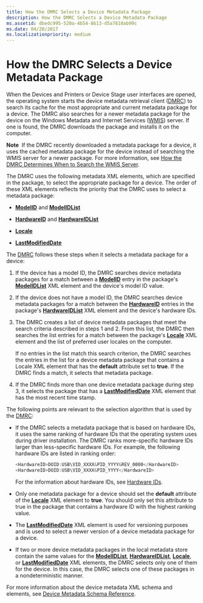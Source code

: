 ```yaml
---
title: How the DMRC Selects a Device Metadata Package
description: How the DMRC Selects a Device Metadata Package
ms.assetid: dbedc995-520a-4b54-8613-d5a7810ab99c
ms.date: 04/20/2017
ms.localizationpriority: medium
---
```


# How the DMRC Selects a Device Metadata Package


When the Devices and Printers or Device Stage user interfaces are opened, the operating system starts the device metadata retrieval client ([DMRC](device-metadata-retrieval-client.md)) to search its cache for the most appropriate and current metadata package for a device. The DMRC also searches for a newer metadata package for the device on the Windows Metadata and Internet Services ([WMIS](windows-metadata-and-internet-services.md)) server. If one is found, the DMRC downloads the package and installs it on the computer.

**Note**  If the DMRC recently downloaded a metadata package for a device, it uses the cached metadata package for the device instead of searching the WMIS server for a newer package. For more information, see [How the DMRC Determines When to Search the WMIS Server](how-the-dmrc-determines-when-to-search-the-wmis-server.md).

 

The DMRC uses the following metadata XML elements, which are specified in the package, to select the appropriate package for a device. The order of these XML elements reflects the priority that the DMRC uses to select a metadata package:

-   [**ModelID**](https://docs.microsoft.com/previous-versions/windows/hardware/metadata/ff549295(v=vs.85)) and [**ModelIDList**](https://docs.microsoft.com/previous-versions/windows/hardware/metadata/ff549303(v=vs.85))

-   [**HardwareID**](https://docs.microsoft.com/previous-versions/windows/hardware/metadata/ff546114(v=vs.85)) and [**HardwareIDList**](https://docs.microsoft.com/previous-versions/windows/hardware/metadata/ff546121(v=vs.85))

-   [**Locale**](https://docs.microsoft.com/previous-versions/windows/hardware/metadata/ff548647(v=vs.85))

-   [**LastModifiedDate**](https://docs.microsoft.com/previous-versions/windows/hardware/metadata/ff548624(v=vs.85))

The [DMRC](device-metadata-retrieval-client.md) follows these steps when it selects a metadata package for a device:

1.  If the device has a model ID, the DMRC searches device metadata packages for a match between a [**ModelID**](https://docs.microsoft.com/previous-versions/windows/hardware/metadata/ff549295(v=vs.85)) entry in the package's [**ModelIDList**](https://docs.microsoft.com/previous-versions/windows/hardware/metadata/ff549303(v=vs.85)) XML element and the device's model ID value.

2.  If the device does not have a model ID, the DMRC searches device metadata packages for a match between the [**HardwareID**](https://docs.microsoft.com/previous-versions/windows/hardware/metadata/ff546114(v=vs.85)) entries in the package's [**HardwareIDList**](https://docs.microsoft.com/previous-versions/windows/hardware/metadata/ff546121(v=vs.85)) XML element and the device's hardware IDs.

3.  The DMRC creates a list of device metadata packages that meet the search criteria described in steps 1 and 2. From this list, the DMRC then searches the list entries for a match between the package's [**Locale**](https://docs.microsoft.com/previous-versions/windows/hardware/metadata/ff548647(v=vs.85)) XML element and the list of preferred user locales on the computer.

    If no entries in the list match this search criterion, the DMRC searches the entries in the list for a device metadata package that contains a Locale XML element that has the **default** attribute set to **true**. If the DMRC finds a match, it selects that metadata package.

4.  If the DMRC finds more than one device metadata package during step 3, it selects the package that has a [**LastModifiedDate**](https://docs.microsoft.com/previous-versions/windows/hardware/metadata/ff548624(v=vs.85)) XML element that has the most recent time stamp.

The following points are relevant to the selection algorithm that is used by the [DMRC](device-metadata-retrieval-client.md):

-   If the DMRC selects a metadata package that is based on hardware IDs, it uses the same ranking of hardware IDs that the operating system uses during driver installation. The DMRC ranks more-specific hardware IDs larger than less-specific hardware IDs. For example, the following hardware IDs are listed in ranking order:

    ```cpp
    <HardwareID>DOID:USB\VID_XXXX&PID_YYYY&REV_0000</HardwareID>
    <HardwareID>DOID:USB\VID_XXXX&PID_YYYY</HardwareID>
    ```

    For the information about hardware IDs, see [Hardware IDs](hardware-ids.md).

-   Only one metadata package for a device should set the **default** attribute of the [**Locale**](https://docs.microsoft.com/previous-versions/windows/hardware/metadata/ff548647(v=vs.85)) XML element to **true**. You should only set this attribute to true in the package that contains a hardware ID with the highest ranking value.

-   The [**LastModifiedDate**](https://docs.microsoft.com/previous-versions/windows/hardware/metadata/ff548624(v=vs.85)) XML element is used for versioning purposes and is used to select a newer version of a device metadata package for a device.

-   If two or more device metadata packages in the local metadata store contain the same values for the [**ModelIDList**](https://docs.microsoft.com/previous-versions/windows/hardware/metadata/ff549303(v=vs.85)), [**HardwareIDList**](https://docs.microsoft.com/previous-versions/windows/hardware/metadata/ff546121(v=vs.85)), [**Locale**](https://docs.microsoft.com/previous-versions/windows/hardware/metadata/ff548647(v=vs.85)), or [**LastModifiedDate**](https://docs.microsoft.com/previous-versions/windows/hardware/metadata/ff548624(v=vs.85)) XML elements, the DMRC selects only one of them for the device. In this case, the DMRC selects one of these packages in a nondeterministic manner.

For more information about the device metadata XML schema and elements, see [Device Metadata Schema Reference](https://docs.microsoft.com/previous-versions/windows/hardware/metadata/ff541452(v=vs.85)).

 

 





